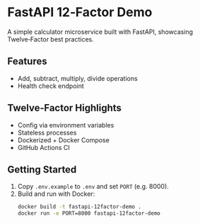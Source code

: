 # FastAPI 12‑Factor Demo

A simple calculator microservice built with FastAPI, showcasing Twelve‑Factor best practices.

## Features
- Add, subtract, multiply, divide operations
- Health check endpoint

## Twelve‑Factor Highlights
- Config via environment variables
- Stateless processes
- Dockerized + Docker Compose
- GitHub Actions CI

## Getting Started
1. Copy `.env.example` to `.env` and set `PORT` (e.g. 8000).
2. Build and run with Docker:
   ```bash
   docker build -t fastapi-12factor-demo .
   docker run -e PORT=8000 fastapi-12factor-demo